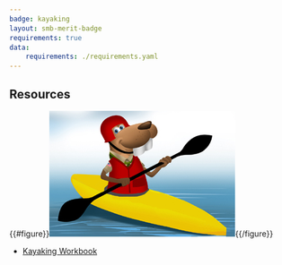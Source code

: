 ```yaml
---
badge: kayaking
layout: smb-merit-badge
requirements: true
data:
    requirements: ./requirements.yaml
---
```


## Resources

{{#figure}}<img src="kayaking-bucky.jpg" class="W(100%)" />{{/figure}}
* [Kayaking Workbook](kayaking-workbook.pdf)
